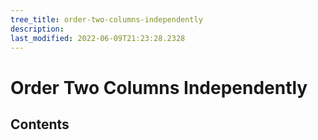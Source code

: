 ```yaml
---
tree_title: order-two-columns-independently
description: 
last_modified: 2022-06-09T21:23:28.2328
---
```


# Order Two Columns Independently

## Contents
